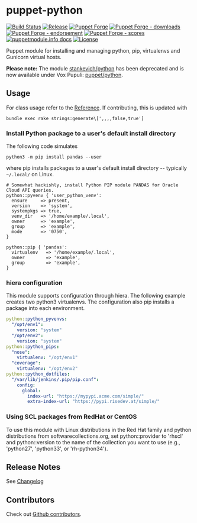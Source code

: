 # puppet-python

[![Build Status](https://github.com/voxpupuli/puppet-python/workflows/CI/badge.svg)](https://github.com/voxpupuli/puppet-python/actions?query=workflow%3ACI)
[![Release](https://github.com/voxpupuli/puppet-python/actions/workflows/release.yml/badge.svg)](https://github.com/voxpupuli/puppet-python/actions/workflows/release.yml)
[![Puppet Forge](https://img.shields.io/puppetforge/v/puppet/python.svg)](https://forge.puppetlabs.com/puppet/python)
[![Puppet Forge - downloads](https://img.shields.io/puppetforge/dt/puppet/python.svg)](https://forge.puppetlabs.com/puppet/python)
[![Puppet Forge - endorsement](https://img.shields.io/puppetforge/e/puppet/python.svg)](https://forge.puppetlabs.com/puppet/python)
[![Puppet Forge - scores](https://img.shields.io/puppetforge/f/puppet/python.svg)](https://forge.puppetlabs.com/puppet/python)
[![puppetmodule.info docs](http://www.puppetmodule.info/images/badge.png)](http://www.puppetmodule.info/m/puppet-python)
[![License](https://img.shields.io/github/license/voxpupuli/puppet-python.svg)](https://github.com/voxpupuli/puppet-python/blob/master/LICENSE)

Puppet module for installing and managing python, pip, virtualenvs and Gunicorn virtual hosts.

**Please note:** The module [stankevich/python](https://forge.puppet.com/stankevich/python) has been deprecated and is now available under Vox Pupuli: [puppet/python](https://forge.puppet.com/puppet/python).

## Usage
For class usage refer to the [Reference]("https://github.com/voxpupuli/puppet-python/blob/master/REFERENCE.md). If contributing, this is updated with
```shell
bundle exec rake strings:generate\[',,,,false,true']
```

### Install Python package to a user's default install directory

The following code simulates

```shell
python3 -m pip install pandas --user
```
where pip installs packages to a user's default install directory --
typically  `~/.local/` on Linux.

```puppet
# Somewhat hackishly, install Python PIP module PANDAS for Oracle Cloud API queries.
python::pyvenv { 'user_python_venv':
  ensure     => present,
  version    => 'system',
  systempkgs => true,
  venv_dir   => '/home/example/.local',
  owner      => 'example',
  group      => 'example',
  mode       => '0750',
}

python::pip { 'pandas':
  virtualenv   => '/home/example/.local',
  owner        => 'example',
  group        => 'example',
}
```

### hiera configuration

This module supports configuration through hiera. The following example
creates two python3 virtualenvs. The configuration also pip installs a
package into each environment.

```yaml
python::python_pyvenvs:
  "/opt/env1":
    version: "system"
  "/opt/env2":
    version: "system"
python::python_pips:
  "nose":
    virtualenv: "/opt/env1"
  "coverage":
    virtualenv: "/opt/env2"
python::python_dotfiles:
  "/var/lib/jenkins/.pip/pip.conf":
    config:
      global:
        index-url: "https://mypypi.acme.com/simple/"
        extra-index-url: "https://pypi.risedev.at/simple/"
```

### Using SCL packages from RedHat or CentOS

To use this module with Linux distributions in the Red Hat family and python distributions
from softwarecollections.org, set python::provider to 'rhscl' and python::version to the name
of the collection you want to use (e.g., 'python27', 'python33', or 'rh-python34').

## Release Notes

See [Changelog](https://github.com/voxpupuli/puppet-python/blob/master/CHANGELOG.md)

## Contributors

Check out [Github contributors](https://github.com/voxpupuli/puppet-python/graphs/contributors).
